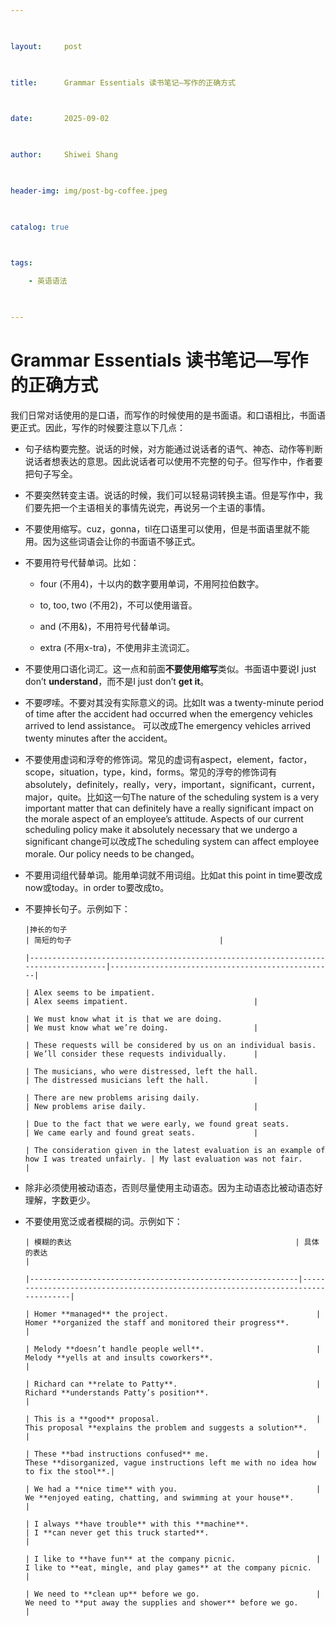 ```yaml
---

 

layout:     post

 

title:      Grammar Essentials 读书笔记—写作的正确方式

 

date:       2025-09-02

 

author:     Shiwei Shang

 

header-img: img/post-bg-coffee.jpeg

 

catalog: true

 

tags:

    - 英语语法

 

---
```


# Grammar Essentials 读书笔记—写作的正确方式

 

我们日常对话使用的是口语，而写作的时候使用的是书面语。和口语相比，书面语更正式。因此，写作的时候要注意以下几点：

 

-   句子结构要完整。说话的时候，对方能通过说话者的语气、神态、动作等判断说话者想表达的意思。因此说话者可以使用不完整的句子。但写作中，作者要把句子写全。

-   不要突然转变主语。说话的时候，我们可以轻易词转换主语。但是写作中，我们要先把一个主语相关的事情先说完，再说另一个主语的事情。

-   不要使用缩写。cuz，gonna，til在口语里可以使用，但是书面语里就不能用。因为这些词语会让你的书面语不够正式。

-   不要用符号代替单词。比如：

    -  four (不用4)，十以内的数字要用单词，不用阿拉伯数字。
    
    -  to, too, two (不用2)，不可以使用谐音。
    
    -  and (不用&)，不用符号代替单词。
    
    -  extra (不用x-tra)，不使用非主流词汇。

-   不要使用口语化词汇。这一点和前面**不要使用缩写**类似。书面语中要说I just don’t **understand**，而不是I just don’t **get it**。

-   不要啰嗦。不要对其没有实际意义的词。比如It was a twenty-minute period of time after the accident had occurred when the emergency vehicles arrived to lend assistance。 可以改成The emergency vehicles arrived twenty minutes after the accident。

-   不要使用虚词和浮夸的修饰词。常见的虚词有aspect，element，factor，scope，situation，type，kind，forms。常见的浮夸的修饰词有absolutely，definitely，really，very，important，significant，current，major，quite。比如这一句The nature of the scheduling system is a very important matter that can definitely have a really significant impact on the morale aspect of an employee’s attitude. Aspects of our current scheduling policy make it absolutely necessary that we undergo a significant change可以改成The scheduling system can affect employee morale. Our policy needs to be changed。

-   不要用词组代替单词。能用单词就不用词组。比如at this point in time要改成now或today。in order to要改成to。

-   不要抻长句子。示例如下：

 

        |抻长的句子                                                                 | 简短的句子                                 |
    
        |------------------------------------------------------------------------------------|--------------------------------------------------|
    
        | Alex seems to be impatient.                                                       | Alex seems impatient.                            |
    
        | We must know what it is that we are doing.                                        | We must know what we’re doing.                   |
    
        | These requests will be considered by us on an individual basis.                   | We’ll consider these requests individually.      |
    
        | The musicians, who were distressed, left the hall.                                | The distressed musicians left the hall.          |
    
        | There are new problems arising daily.                                             | New problems arise daily.                        |
    
        | Due to the fact that we were early, we found great seats.                         | We came early and found great seats.             |
    
        | The consideration given in the latest evaluation is an example of how I was treated unfairly. | My last evaluation was not fair.      |

-   除非必须使用被动语态，否则尽量使用主动语态。因为主动语态比被动语态好理解，字数更少。

-   不要使用宽泛或者模糊的词。示例如下：

 

        | 模糊的表达                                                  | 具体的表达                                                                        |
    
        |------------------------------------------------------------|----------------------------------------------------------------------------------|
    
        | Homer **managed** the project.                                 | Homer **organized the staff and monitored their progress**.                          |
    
        | Melody **doesn’t handle people well**.                         | Melody **yells at and insults coworkers**.                                           |
    
        | Richard can **relate to Patty**.                               | Richard **understands Patty’s position**.                                            |
    
        | This is a **good** proposal.                                   | This proposal **explains the problem and suggests a solution**.                      |
    
        | These **bad instructions confused** me.                        | These **disorganized, vague instructions left me with no idea how to fix the stool**.|
    
        | We had a **nice time** with you.                               | We **enjoyed eating, chatting, and swimming at your house**.                         |
    
        | I always **have trouble** with this **machine**.                   | I **can never get this truck started**.                                              |
    
        | I like to **have fun** at the company picnic.                  | I like to **eat, mingle, and play games** at the company picnic.                     |
    
        | We need to **clean up** before we go.                          | We need to **put away the supplies and shower** before we go.                        |
